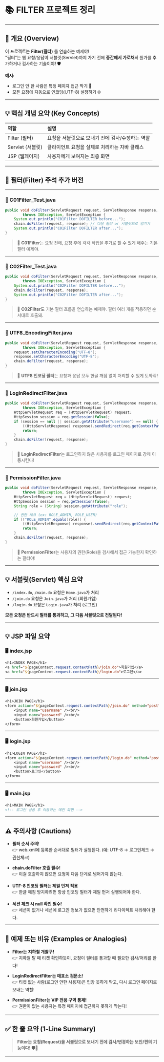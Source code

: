 # 📚 FILTER 프로젝트 정리

---

## 📌 개요 (Overview)

이 프로젝트는 **Filter(필터)** 를 연습하는 예제야!  
"필터"는 웹 요청/응답이 서블릿(Servlet)까지 가기 전에 **중간에서 가로채서** 뭔가를 추가하거나 검사하는 기술이야! 🛡️

**예시:**
- 로그인 안 한 사람은 특정 페이지 접근 막기 🚫
- 모든 요청에 자동으로 인코딩(UTF-8) 설정하기 🌐

---

## 💡 핵심 개념 요약 (Key Concepts)

| 역할 | 설명 |
|:---|:---|
| Filter (필터) | 요청을 서블릿으로 보내기 전에 검사/수정하는 역할 |
| Servlet (서블릿) | 클라이언트 요청을 실제로 처리하는 자바 클래스 |
| JSP (웹페이지) | 사용자에게 보여지는 최종 화면 |

---

## 🧪 필터(Filter) 주석 추가 버전

---

### 📄 C01Filter_Test.java

```java
public void doFilter(ServletRequest request, ServletResponse response, FilterChain chain)
        throws IOException, ServletException {
    System.out.println("C01Filter DOFILTER before...");
    chain.doFilter(request, response); // 다음 필터 or 서블릿으로 넘기기
    System.out.println("C01Filter DOFILTER after...");
}
```

> 📌 **C01Filter**는 요청 전에, 요청 후에 각각 작업을 추가로 할 수 있게 해주는 기본 필터 예제야.

---

### 📄 C02Filter_Test.java

```java
public void doFilter(ServletRequest request, ServletResponse response, FilterChain chain)
        throws IOException, ServletException {
    System.out.println("C02Filter DOFILTER before...");
    chain.doFilter(request, response);
    System.out.println("C02Filter DOFILTER after...");
}
```

> 📌 **C02Filter**도 기본 필터 흐름을 연습하는 예제야. 필터 여러 개를 적용하면 순서대로 호출돼.

---

### 📄 UTF8_EncodingFilter.java

```java
public void doFilter(ServletRequest request, ServletResponse response, FilterChain chain)
        throws IOException, ServletException {
    request.setCharacterEncoding("UTF-8");
    response.setCharacterEncoding("UTF-8");
    chain.doFilter(request, response);
}
```

> 📌 **UTF8 인코딩 필터**는 요청과 응답 모두 한글 깨짐 없이 처리할 수 있게 도와줘!

---

### 📄 LoginRedirectFilter.java

```java
public void doFilter(ServletRequest request, ServletResponse response, FilterChain chain)
        throws IOException, ServletException {
    HttpServletRequest req = (HttpServletRequest) request;
    HttpSession session = req.getSession(false);
    if (session == null || session.getAttribute("username") == null) {
        ((HttpServletResponse) response).sendRedirect(req.getContextPath() + "/login.do");
        return;
    }
    chain.doFilter(request, response);
}
```

> 📌 **LoginRedirectFilter**는 로그인하지 않은 사용자를 로그인 페이지로 강제 이동시킨다!

---

### 📄 PermissionFilter.java

```java
public void doFilter(ServletRequest request, ServletResponse response, FilterChain chain)
        throws IOException, ServletException {
    HttpServletRequest req = (HttpServletRequest) request;
    HttpSession session = req.getSession(false);
    String role = (String) session.getAttribute("role");

    // 권한 체크 (ex: ROLE_ADMIN, ROLE_USER)
    if (!"ROLE_ADMIN".equals(role)) {
        ((HttpServletResponse) response).sendRedirect(req.getContextPath() + "/index.do");
        return;
    }
    chain.doFilter(request, response);
}
```

> 📌 **PermissionFilter**는 사용자의 권한(Role)을 검사해서 접근 가능한지 확인하는 필터야!

---

## 💡 서블릿(Servlet) 핵심 요약

- `/index.do`, `/main.do` 요청은 `Home.java`가 처리
- `/join.do` 요청은 `Join.java`가 처리 (회원가입)
- `/login.do` 요청은 `Login.java`가 처리 (로그인)

**모든 요청은 반드시 필터를 통과하고, 그 다음 서블릿으로 전달된다!**

---

## 💡 JSP 파일 요약

### 🖥️ index.jsp

```jsp
<h1>INDEX PAGE</h1>
<a href="${pageContext.request.contextPath}/join.do">회원가입</a>
<a href="${pageContext.request.contextPath}/login.do">로그인</a>
```

---

### 🖥️ join.jsp

```jsp
<h1>JOIN PAGE</h1>
<form action="${pageContext.request.contextPath}/join.do" method="post">
    <input name="username" /><br/>
    <input name="password" /><br/>
    <button>회원가입</button>
</form>
```

---

### 🖥️ login.jsp

```jsp
<h1>LOGIN PAGE</h1>
<form action="${pageContext.request.contextPath}/login.do" method="post">
    <input name="username" /><br/>
    <input name="password" /><br/>
    <button>로그인</button>
</form>
```

---

### 🖥️ main.jsp

```jsp
<h1>MAIN PAGE</h1>
<!-- 로그인 성공 후 이동하는 메인 화면 -->
```

---

## ⚠ 주의사항 (Cautions)

- **필터 순서 주의!**  
  👉 web.xml에 등록한 순서대로 필터가 실행된다. (예: UTF-8 → 로그인체크 → 권한체크)

- **chain.doFilter 호출 필수!**  
  👉 이걸 호출하지 않으면 요청이 다음 단계로 넘어가지 않는다.

- **UTF-8 인코딩 필터는 제일 먼저 적용**  
  👉 한글 깨짐 방지하려면 항상 인코딩 필터가 제일 먼저 실행되어야 한다.

- **세션 체크 시 null 확인 필수!**  
  👉 세션이 없거나 세션에 로그인 정보가 없으면 안전하게 리다이렉트 처리해야 한다.

---

## 🧪 예제 또는 비유 (Examples or Analogies)

- **Filter는 지하철 개찰구!**  
  👉 지하철 탈 때 티켓 확인하듯이, 요청이 필터를 통과할 때 필요한 검사/처리를 한다!

- **LoginRedirectFilter는 매표소 검문소!**  
  👉 티켓 없는 사람(로그인 안한 사용자)은 입장 못하게 막고, 다시 로그인 페이지로 보내는 역할!

- **PermissionFilter는 VIP 전용 구역 통제!**  
  👉 권한이 없는 사용자는 특정 페이지에 접근하지 못하게 막는다!

---

## ✅ 한 줄 요약 (1-Line Summary)

> **Filter는 요청(Request)을 서블릿으로 보내기 전에 검사/변경하는 보안/편의 기능이다! 🛡️🚀**

---
